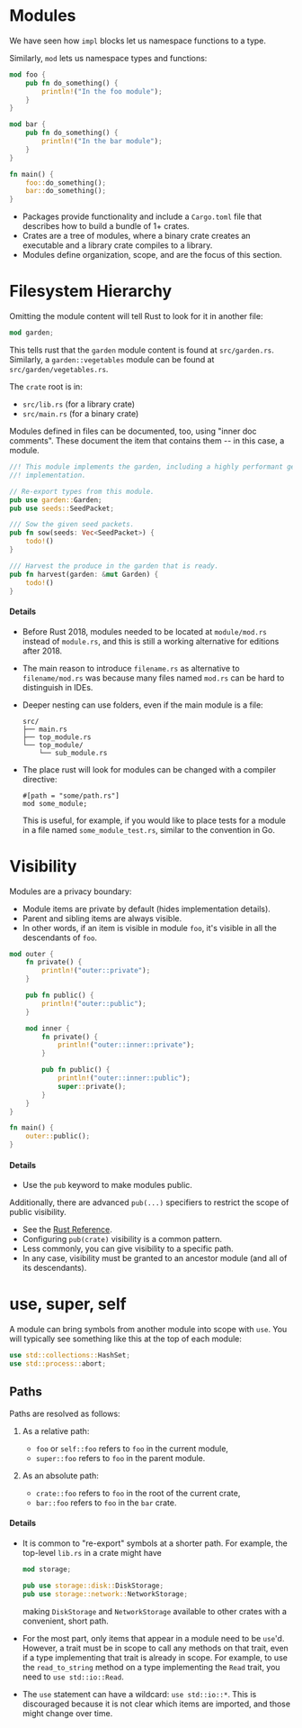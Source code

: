 # Modules

We have seen how `impl` blocks let us namespace functions to a type.

Similarly, `mod` lets us namespace types and functions:

```rust
mod foo {
    pub fn do_something() {
        println!("In the foo module");
    }
}

mod bar {
    pub fn do_something() {
        println!("In the bar module");
    }
}

fn main() {
    foo::do_something();
    bar::do_something();
}
```
- Packages provide functionality and include a `Cargo.toml` file that describes
  how to build a bundle of 1+ crates.
- Crates are a tree of modules, where a binary crate creates an executable and a
  library crate compiles to a library.
- Modules define organization, scope, and are the focus of this section.

# Filesystem Hierarchy

Omitting the module content will tell Rust to look for it in another file:

```rust
mod garden;
```

This tells rust that the `garden` module content is found at `src/garden.rs`.
Similarly, a `garden::vegetables` module can be found at
`src/garden/vegetables.rs`.

The `crate` root is in:

- `src/lib.rs` (for a library crate)
- `src/main.rs` (for a binary crate)

Modules defined in files can be documented, too, using "inner doc comments".
These document the item that contains them -- in this case, a module.

```rust
//! This module implements the garden, including a highly performant germination
//! implementation.

// Re-export types from this module.
pub use garden::Garden;
pub use seeds::SeedPacket;

/// Sow the given seed packets.
pub fn sow(seeds: Vec<SeedPacket>) {
    todo!()
}

/// Harvest the produce in the garden that is ready.
pub fn harvest(garden: &mut Garden) {
    todo!()
}
```
#### Details
- Before Rust 2018, modules needed to be located at `module/mod.rs` instead of
  `module.rs`, and this is still a working alternative for editions after 2018.

- The main reason to introduce `filename.rs` as alternative to `filename/mod.rs`
  was because many files named `mod.rs` can be hard to distinguish in IDEs.

- Deeper nesting can use folders, even if the main module is a file:

  ```
  src/
  ├── main.rs
  ├── top_module.rs
  └── top_module/
      └── sub_module.rs
  ```

- The place rust will look for modules can be changed with a compiler directive:

  ```rust,ignore
  #[path = "some/path.rs"]
  mod some_module;
  ```

  This is useful, for example, if you would like to place tests for a module in
  a file named `some_module_test.rs`, similar to the convention in Go.

# Visibility

Modules are a privacy boundary:

- Module items are private by default (hides implementation details).
- Parent and sibling items are always visible.
- In other words, if an item is visible in module `foo`, it's visible in all the
  descendants of `foo`.

```rust
mod outer {
    fn private() {
        println!("outer::private");
    }

    pub fn public() {
        println!("outer::public");
    }

    mod inner {
        fn private() {
            println!("outer::inner::private");
        }

        pub fn public() {
            println!("outer::inner::public");
            super::private();
        }
    }
}

fn main() {
    outer::public();
}
```

#### Details

- Use the `pub` keyword to make modules public.

Additionally, there are advanced `pub(...)` specifiers to restrict the scope of
public visibility.

- See the
  [Rust Reference](https://doc.rust-lang.org/reference/visibility-and-privacy.html#pubin-path-pubcrate-pubsuper-and-pubself).
- Configuring `pub(crate)` visibility is a common pattern.
- Less commonly, you can give visibility to a specific path.
- In any case, visibility must be granted to an ancestor module (and all of its
  descendants).

# use, super, self

A module can bring symbols from another module into scope with `use`. You will
typically see something like this at the top of each module:

```rust
use std::collections::HashSet;
use std::process::abort;
```

## Paths

Paths are resolved as follows:

1. As a relative path:
   - `foo` or `self::foo` refers to `foo` in the current module,
   - `super::foo` refers to `foo` in the parent module.

2. As an absolute path:
   - `crate::foo` refers to `foo` in the root of the current crate,
   - `bar::foo` refers to `foo` in the `bar` crate.

#### Details

- It is common to "re-export" symbols at a shorter path. For example, the
  top-level `lib.rs` in a crate might have

  ```rust
  mod storage;

  pub use storage::disk::DiskStorage;
  pub use storage::network::NetworkStorage;
  ```

  making `DiskStorage` and `NetworkStorage` available to other crates with a
  convenient, short path.

- For the most part, only items that appear in a module need to be `use`'d.
  However, a trait must be in scope to call any methods on that trait, even if a
  type implementing that trait is already in scope. For example, to use the
  `read_to_string` method on a type implementing the `Read` trait, you need to
  `use std::io::Read`.

- The `use` statement can have a wildcard: `use std::io::*`. This is discouraged
  because it is not clear which items are imported, and those might change over
  time.
